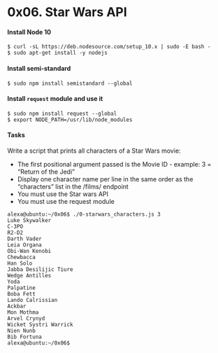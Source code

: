 # 0x06. Star Wars API
#### Install Node 10
```
$ curl -sL https://deb.nodesource.com/setup_10.x | sudo -E bash -
$ sudo apt-get install -y nodejs
```

#### Install semi-standard
```
$ sudo npm install semistandard --global
```

#### Install ```request``` module and use it
```
$ sudo npm install request --global
$ export NODE_PATH=/usr/lib/node_modules
```

#### Tasks
Write a script that prints all characters of a Star Wars movie:

- The first positional argument passed is the Movie ID - example: 3 = “Return of the Jedi”
- Display one character name per line in the same order as the “characters” list in the /films/ endpoint
- You must use the Star wars API
- You must use the request module
```
alexa@ubuntu:~/0x06$ ./0-starwars_characters.js 3
Luke Skywalker
C-3PO
R2-D2
Darth Vader
Leia Organa
Obi-Wan Kenobi
Chewbacca
Han Solo
Jabba Desilijic Tiure
Wedge Antilles
Yoda
Palpatine
Boba Fett
Lando Calrissian
Ackbar
Mon Mothma
Arvel Crynyd
Wicket Systri Warrick
Nien Nunb
Bib Fortuna
alexa@ubuntu:~/0x06$
```
